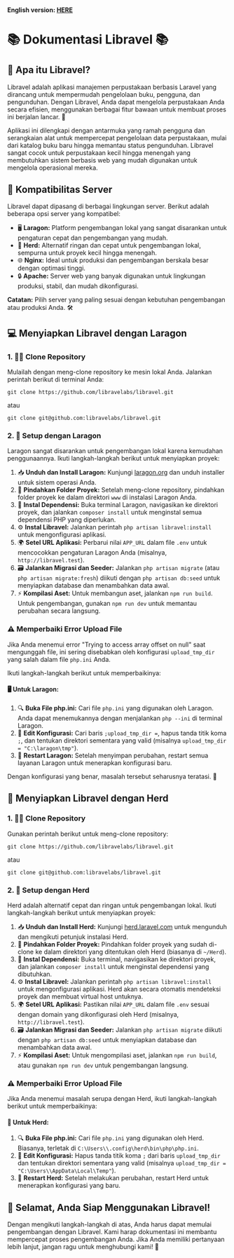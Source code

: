 #### **English version:** [HERE](https://github.com/libravelabs/libravel/blob/main/README.md)

# 📚 Dokumentasi Libravel 📚

## 🧐 Apa itu Libravel?

Libravel adalah aplikasi manajemen perpustakaan berbasis Laravel yang dirancang untuk mempermudah pengelolaan buku, pengguna, dan pengunduhan. Dengan Libravel, Anda dapat mengelola perpustakaan Anda secara efisien, menggunakan berbagai fitur bawaan untuk membuat proses ini berjalan lancar. 🚀

Aplikasi ini dilengkapi dengan antarmuka yang ramah pengguna dan serangkaian alat untuk mempercepat pengelolaan data perpustakaan, mulai dari katalog buku baru hingga memantau status pengunduhan. Libravel sangat cocok untuk perpustakaan kecil hingga menengah yang membutuhkan sistem berbasis web yang mudah digunakan untuk mengelola operasional mereka.

## 🔧 Kompatibilitas Server

Libravel dapat dipasang di berbagai lingkungan server. Berikut adalah beberapa opsi server yang kompatibel:

-   🖥️ **Laragon:** Platform pengembangan lokal yang sangat disarankan untuk pengaturan cepat dan pengembangan yang mudah.
-   🐑 **Herd:** Alternatif ringan dan cepat untuk pengembangan lokal, sempurna untuk proyek kecil hingga menengah.
-   🌐 **Nginx:** Ideal untuk produksi dan pengembangan berskala besar dengan optimasi tinggi.
-   🔒 **Apache:** Server web yang banyak digunakan untuk lingkungan produksi, stabil, dan mudah dikonfigurasi.

**Catatan:** Pilih server yang paling sesuai dengan kebutuhan pengembangan atau produksi Anda. 🛠️

## 💻 Menyiapkan Libravel dengan Laragon

### 1\. 🧑‍💻 Clone Repository

Mulailah dengan meng-clone repository ke mesin lokal Anda. Jalankan perintah berikut di terminal Anda:

    git clone https://github.com/libravelabs/libravel.git
    
atau

    git clone git@github.com:libravelabs/libravel.git

### 2\. 🔧 Setup dengan Laragon

Laragon sangat disarankan untuk pengembangan lokal karena kemudahan penggunaannya. Ikuti langkah-langkah berikut untuk menyiapkan proyek:

1.  📥 **Unduh dan Install Laragon:** Kunjungi [laragon.org](https://laragon.org/) dan unduh installer untuk sistem operasi Anda.
2.  📂 **Pindahkan Folder Proyek:** Setelah meng-clone repository, pindahkan folder proyek ke dalam direktori `www` di instalasi Laragon Anda.
3.  🚀 **Instal Dependensi:** Buka terminal Laragon, navigasikan ke direktori proyek, dan jalankan `composer install` untuk menginstal semua dependensi PHP yang diperlukan.
4.  ⚙️ **Instal Libravel:** Jalankan perintah `php artisan libravel:install` untuk mengonfigurasi aplikasi.
5.  🌍 **Setel URL Aplikasi:** Perbarui nilai `APP_URL` dalam file `.env` untuk mencocokkan pengaturan Laragon Anda (misalnya, `http://libravel.test`).
6.  🗃️ **Jalankan Migrasi dan Seeder:** Jalankan `php artisan migrate` (atau `php artisan migrate:fresh`) diikuti dengan `php artisan db:seed` untuk menyiapkan database dan menambahkan data awal.
7.  ⚡ **Kompilasi Aset:** Untuk membangun aset, jalankan `npm run build`. Untuk pengembangan, gunakan `npm run dev` untuk memantau perubahan secara langsung.

### ⚠️ Memperbaiki Error Upload File

Jika Anda menemui error "Trying to access array offset on null" saat mengunggah file, ini sering disebabkan oleh konfigurasi `upload_tmp_dir` yang salah dalam file `php.ini` Anda.

Ikuti langkah-langkah berikut untuk memperbaikinya:

#### 🖥️ Untuk Laragon:

1.  🔍 **Buka File php.ini:** Cari file `php.ini` yang digunakan oleh Laragon. Anda dapat menemukannya dengan menjalankan `php --ini` di terminal Laragon.
2.  🔑 **Edit Konfigurasi:** Cari baris `;upload_tmp_dir =`, hapus tanda titik koma `;`, dan tentukan direktori sementara yang valid (misalnya `upload_tmp_dir = "C:\laragon\tmp"`).
3.  🔄 **Restart Laragon:** Setelah menyimpan perubahan, restart semua layanan Laragon untuk menerapkan konfigurasi baru.

Dengan konfigurasi yang benar, masalah tersebut seharusnya teratasi. 🎉

## 🐑 Menyiapkan Libravel dengan Herd

### 1\. 🧑‍💻 Clone Repository

Gunakan perintah berikut untuk meng-clone repository:

    git clone https://github.com/libravelabs/libravel.git
    
atau

    git clone git@github.com:libravelabs/libravel.git

### 2\. 🔧 Setup dengan Herd

Herd adalah alternatif cepat dan ringan untuk pengembangan lokal. Ikuti langkah-langkah berikut untuk menyiapkan proyek:

1.  📥 **Unduh dan Install Herd:** Kunjungi [herd.laravel.com](https://herd.laravel.com/) untuk mengunduh dan mengikuti petunjuk instalasi Herd.
2.  📂 **Pindahkan Folder Proyek:** Pindahkan folder proyek yang sudah di-clone ke dalam direktori yang ditentukan oleh Herd (biasanya di `~/Herd`).
3.  🚀 **Instal Dependensi:** Buka terminal, navigasikan ke direktori proyek, dan jalankan `composer install` untuk menginstal dependensi yang dibutuhkan.
4.  ⚙️ **Instal Libravel:** Jalankan perintah `php artisan libravel:install` untuk mengonfigurasi aplikasi. Herd akan secara otomatis mendeteksi proyek dan membuat virtual host untuknya.
5.  🌍 **Setel URL Aplikasi:** Pastikan nilai `APP_URL` dalam file `.env` sesuai dengan domain yang dikonfigurasi oleh Herd (misalnya, `http://libravel.test`).
6.  🗃️ **Jalankan Migrasi dan Seeder:** Jalankan `php artisan migrate` diikuti dengan `php artisan db:seed` untuk menyiapkan database dan menambahkan data awal.
7.  ⚡ **Kompilasi Aset:** Untuk mengompilasi aset, jalankan `npm run build`, atau gunakan `npm run dev` untuk pengembangan langsung.

### ⚠️ Memperbaiki Error Upload File

Jika Anda menemui masalah serupa dengan Herd, ikuti langkah-langkah berikut untuk memperbaikinya:

#### 🐑 Untuk Herd:

1.  🔍 **Buka File php.ini:** Cari file `php.ini` yang digunakan oleh Herd. Biasanya, terletak di `C:\Users\\.config\herd\bin\php\php.ini`.
2.  🔑 **Edit Konfigurasi:** Hapus tanda titik koma `;` dari baris `upload_tmp_dir` dan tentukan direktori sementara yang valid (misalnya `upload_tmp_dir = "C:\Users\\AppData\Local\Temp"`).
3.  🔄 **Restart Herd:** Setelah melakukan perubahan, restart Herd untuk menerapkan konfigurasi yang baru.

## 🎉 Selamat, Anda Siap Menggunakan Libravel!

Dengan mengikuti langkah-langkah di atas, Anda harus dapat memulai pengembangan dengan Libravel. Kami harap dokumentasi ini membantu mempercepat proses pengembangan Anda. Jika Anda memiliki pertanyaan lebih lanjut, jangan ragu untuk menghubungi kami! 🚀
